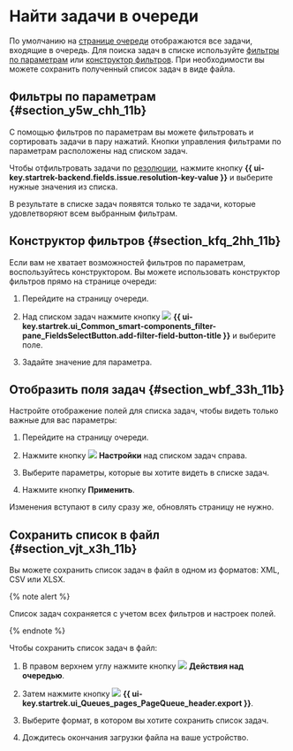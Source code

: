 # Найти задачи в очереди

По умолчанию на [странице очереди](../user/queue.md) отображаются все задачи, входящие в очередь. Для поиска задач в списке используйте [фильтры по параметрам](#section_y5w_chh_11b) или [конструктор фильтров](#section_kfq_2hh_11b). При необходимости вы можете сохранить полученный список задач в виде файла.

## Фильтры по параметрам {#section_y5w_chh_11b}

С помощью фильтров по параметрам вы можете фильтровать и сортировать задачи в пару нажатий. Кнопки управления фильтрами по параметрам расположены над списком задач.

Чтобы отфильтровать задачи по [резолюции](../manager/create-resolution.md), нажмите кнопку **{{ ui-key.startrek-backend.fields.issue.resolution-key-value }}** и выберите нужные значения из списка.


В результате в списке задач появятся только те задачи, которые удовлетворяют всем выбранным фильтрам.

## Конструктор фильтров {#section_kfq_2hh_11b}

Если вам не хватает возможностей фильтров по параметрам, воспользуйтесь конструктором. Вы можете использовать конструктор фильтров прямо на странице очереди: 

1. Перейдите на страницу очереди.

1. Над списком задач нажмите кнопку ![](../../_assets/tracker/svg/add-filter.svg) **{{ ui-key.startrek.ui_Common_smart-components_filter-pane_FieldsSelectButton.add-filter-field-button-title }}** и выберите поле.

1. Задайте значение для параметра.

## Отобразить поля задач {#section_wbf_33h_11b}

Настройте отображение полей для списка задач, чтобы видеть только важные для вас параметры:

1. Перейдите на страницу очереди.

1. Нажмите кнопку ![](../../_assets/tracker/svg/list-settings.svg) **Настройки** над списком задач справа.

1. Выберите параметры, которые вы хотите видеть в списке задач.

1. Нажмите кнопку **Применить**.

Изменения вступают в силу сразу же, обновлять страницу не нужно.


## Сохранить список в файл {#section_vjt_x3h_11b}

Вы можете сохранить список задач в файл в одном из форматов: XML, CSV или XLSX.

{% note alert %}

Список задач сохраняется с учетом всех фильтров и настроек полей.

{% endnote %}

Чтобы сохранить список задач в файл:

1. В правом верхнем углу нажмите кнопку ![](../../_assets/tracker/svg/actions.svg) **Действия над очередью**.

1. Затем нажмите кнопку ![](../../_assets/tracker/svg/icon-export-tasks.svg) **{{ ui-key.startrek.ui_Queues_pages_PageQueue_header.export }}**.

1. Выберите формат, в котором вы хотите сохранить список задач.

1. Дождитесь окончания загрузки файла на ваше устройство.




